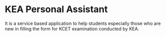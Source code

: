 # KEA Personal Assistant
 It is a service based application to help students especially those who are new in filling the form for KCET examination conducted by KEA. 
